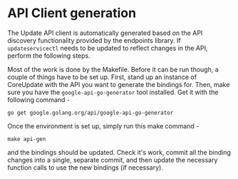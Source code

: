 # API Client generation

The Update API client is automatically generated based on the API discovery
functionality provided by the endpoints library. If `updateservicectl` needs to
be updated to reflect changes in the API, perform the following steps.

Most of the work is done by the Makefile. Before it can be run though, a couple
of things have to be set up. First, stand up an instance of CoreUpdate with the
API you want to generate the bindings for. Then, make sure you have the
`google-api-go-generator` tool installed. Get it with the following command - 

```
go get google.golang.org/api/google-api-go-generator
```

Once the environment is set up, simply run this make command - 

```
make api-gen
```

and the bindings should be updated. Check it's work, commit all the binding
changes into a single, separate commit, and then update the necessary function
calls to use the new bindings (if necessary).
